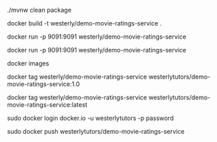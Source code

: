 ./mvnw clean package

docker build -t westerly/demo-movie-ratings-service .

docker run -p 9091:9091 westerly/demo-movie-ratings-service

docker run -p 9091:9091 westerly/demo-movie-ratings-service

docker images

docker tag westerly/demo-movie-ratings-service westerlytutors/demo-movie-ratings-service:1.0

docker tag westerly/demo-movie-ratings-service westerlytutors/demo-movie-ratings-service:latest

sudo docker login docker.io -u westerlytutors -p password

sudo docker push westerlytutors/demo-movie-ratings-service